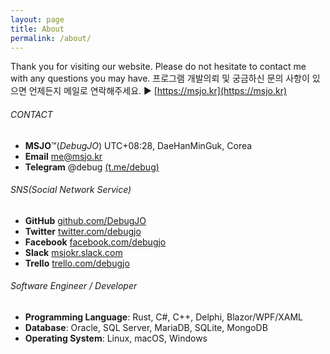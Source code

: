 ```yaml
---
layout: page
title: About
permalink: /about/
---
```


Thank you for visiting our website. Please do not hesitate to contact me with any questions you may have. 프로그램 개발의뢰 및 궁금하신 문의 사항이 있으면 언제든지 메일로 연락해주세요. ▶ [https://msjo.kr](https://msjo.kr)

###### CONTACT
* **MSJO**™(*DebugJO*) UTC+08:28, DaeHanMinGuk, Corea
* **Email** me@msjo.kr
* **Telegram** @debug [(t.me/debug)](https://t.me/debug)

###### SNS(Social Network Service)
* **GitHub** [github.com/DebugJO](https://github.com/DebugJO)
* **Twitter** [twitter.com/debugjo](https://twitter.com/debugjo)
* **Facebook** [facebook.com/debugjo](https://www.facebook.com/debugjo)
* **Slack** [msjokr.slack.com](https://msjokr.slack.com/)
* **Trello** [trello.com/debugjo](https://trello.com/debugjo)

###### Software Engineer / Developer
* **Programming Language**: Rust, C#, C++, Delphi, Blazor/WPF/XAML
* **Database**: Oracle, SQL Server, MariaDB, SQLite, MongoDB
* **Operating System**: Linux, macOS, Windows
